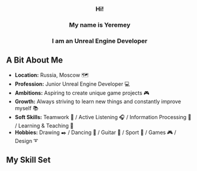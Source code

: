 
<div align="center">
<h3> Hi! </h3>
<h3> My name is Yeremey </h3>
<h3> I am an Unreal Engine Developer</h3>
</div>

<!--
<div align="center">
*** <img src="https://media1.giphy.com/media/a1QLZUUtCcgyA/giphy.gif" height="150"/>
    <p style="font-size:18px;">Hi!</p>
    <p style="font-size:20px;">My name is <strong>Yeremey</strong><br></p>
    <p style="font-size:18px;">I am an <strong>Unreal Engine Developer</strong></p>
</div>
-->
## A Bit About Me
-   **Location:** Russia, Moscow 🗺️
-   **Profession:** Junior Unreal Engine Developer 💻
-   **Ambitions:** Aspiring to create unique game projects 🎮
-   **Growth:** Always striving to learn new things and constantly improve myself 📚
-   **Soft Skills:** Teamwork 🤝 / Active Listening 🎧 / Information Processing 🧠 / Learning & Teaching 📖
-   **Hobbies:** Drawing ✒️ / Dancing 💃 / Guitar 🎸 / Sport 🏀 / Games 🎮 / Design ➰ 



## My Skill Set


